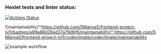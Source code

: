 ### Hexlet tests and linter status:
[![Actions Status](https://github.com/5Manya5/frontend-project-lvl1/workflows/hexlet-check/badge.svg)](https://github.com/5Manya5/frontend-project-lvl1/actions)

![maintainability]"!https://github.com/5Manya5/frontend-project-lvl1/badges/a99a88d28ad37a79dbf6/maintainability!":https://github.com/5Manya5/frontend-project-lvl1/codeclimate/codeclimate/maintainability

![example workflow](https://github.com/5Manya5/frontend-project-lvl1/actions/workflows/main.yml/badge.svg)